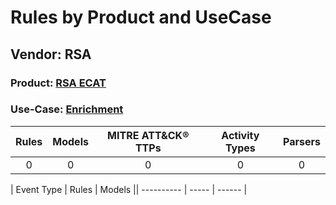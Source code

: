 Rules by Product and UseCase
============================
Vendor: RSA
-----------
### Product: [RSA ECAT](../ds_rsa_rsa_ecat.md)
### Use-Case: [Enrichment](../../../../UseCases/uc_enrichment.md)

| Rules | Models | MITRE ATT&CK® TTPs | Activity Types | Parsers |
|:-----:|:------:|:------------------:|:--------------:|:-------:|
|   0   |   0    |         0          |       0        |    0    |

| Event Type | Rules | Models || ---------- | ----- | ------ |
